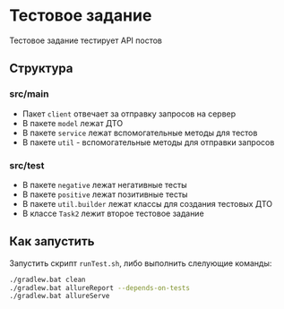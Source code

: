 # Тестовое задание

Тестовое задание тестирует API постов

## Структура
### src/main
* Пакет `client` отвечает за отправку запросов на сервер
* В пакете `model` лежат ДТО
* В пакете `service` лежат вспомогательные методы для тестов
* В пакете `util` - вспомогательные методы для отправки запросов

### src/test
* В пакете `negative` лежат негативные тесты
* В пакете `positive` лежат позитивные тесты
* В пакете `util.builder` лежат классы для создания тестовых ДТО
* В классе `Task2` лежит второе тестовое задание

## Как запустить
Запустить скрипт `runTest.sh`, либо выполнить слелующие команды:
```bash
./gradlew.bat clean
./gradlew.bat allureReport --depends-on-tests
./gradlew.bat allureServe
```
